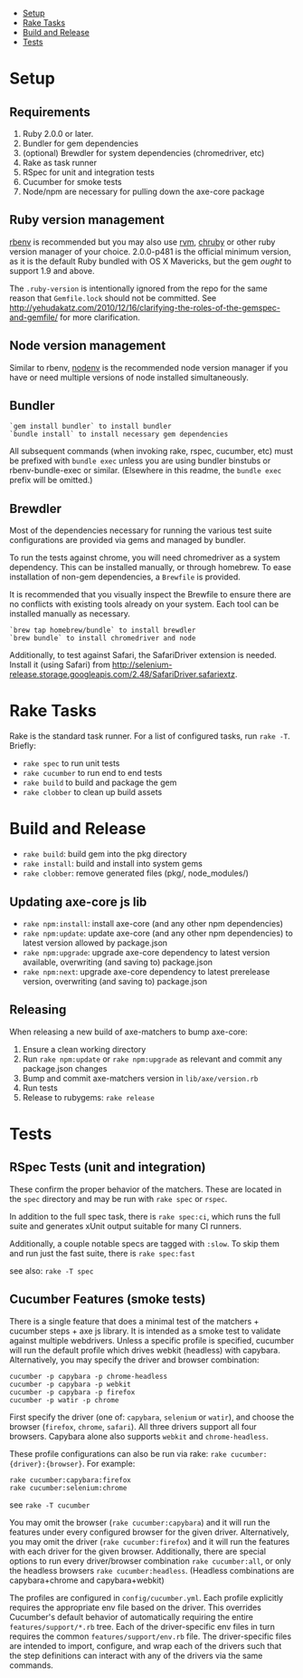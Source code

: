 
- [Setup](#setup)
- [Rake Tasks](#rake-tasks)
- [Build and Release](#build-and-release)
- [Tests](#tests)

# Setup

## Requirements

1. Ruby 2.0.0 or later.
2. Bundler for gem dependencies
3. (optional) Brewdler for system dependencies (chromedriver, etc)
4. Rake as task runner
5. RSpec for unit and integration tests
6. Cucumber for smoke tests
7. Node/npm are necessary for pulling down the axe-core package

## Ruby version management

[rbenv](https://github.com/rbenv/rbenv) is recommended but you may also use [rvm](https://rvm.io/), [chruby](https://github.com/postmodern/chruby) or other ruby version manager of your choice. 2.0.0-p481 is the official minimum version, as it is the default Ruby bundled with OS X Mavericks, but the gem *ought* to support 1.9 and above.

The `.ruby-version` is intentionally ignored from the repo for the same reason that `Gemfile.lock` should not be committed. See http://yehudakatz.com/2010/12/16/clarifying-the-roles-of-the-gemspec-and-gemfile/ for more clarification.

## Node version management

Similar to rbenv, [nodenv](https://github.com/nodenv/nodenv) is the recommended node version manager if you have or need multiple versions of node installed simultaneously.

## Bundler

    `gem install bundler` to install bundler
    `bundle install` to install necessary gem dependencies

All subsequent commands (when invoking rake, rspec, cucumber, etc) must be prefixed with `bundle exec` unless you are using bundler binstubs or rbenv-bundle-exec or similar. (Elsewhere in this readme, the `bundle exec` prefix will be omitted.)

## Brewdler

Most of the dependencies necessary for running the various test suite configurations are provided via gems and managed by bundler.

To run the tests against chrome, you will need chromedriver as a system dependency. This can be installed manually, or through homebrew. To ease installation of non-gem dependencies, a `Brewfile` is provided.

It is recommended that you visually inspect the Brewfile to ensure there are no conflicts with existing tools already on your system. Each tool can be installed manually as necessary.

    `brew tap homebrew/bundle` to install brewdler
    `brew bundle` to install chromedriver and node

Additionally, to test against Safari, the SafariDriver extension is needed. Install it (using Safari) from http://selenium-release.storage.googleapis.com/2.48/SafariDriver.safariextz.

# Rake Tasks

Rake is the standard task runner. For a list of configured tasks, run `rake -T`. Briefly:

- `rake spec` to run unit tests
- `rake cucumber` to run end to end tests
- `rake build` to build and package the gem
- `rake clobber` to clean up build assets

# Build and Release

 - `rake build`: build gem into the pkg directory
 - `rake install`: build and install into system gems
 - `rake clobber`: remove generated files (pkg/, node_modules/)

## Updating axe-core js lib

 - `rake npm:install`: install axe-core (and any other npm dependencies)
 - `rake npm:update`: update axe-core (and any other npm dependencies) to latest version allowed by package.json
 - `rake npm:upgrade`: upgrade axe-core dependency to latest version available, overwriting (and saving to) package.json
 - `rake npm:next`: upgrade axe-core dependency to latest prerelease version, overwriting (and saving to) package.json

## Releasing

When releasing a new build of axe-matchers to bump axe-core:

1. Ensure a clean working directory
2. Run `rake npm:update` or `rake npm:upgrade` as relevant and commit any package.json changes
3. Bump and commit axe-matchers version in `lib/axe/version.rb`
4. Run tests
5. Release to rubygems: `rake release`

# Tests

## RSpec Tests (unit and integration)

These confirm the proper behavior of the matchers. These are located in the `spec` directory and may be run with `rake spec` or `rspec`.

In addition to the full spec task,  there is `rake spec:ci`, which runs the full suite and generates xUnit output suitable for many CI runners.

Additionally, a couple notable specs are tagged with `:slow`. To skip them and run just the fast suite, there is `rake spec:fast`

see also: `rake -T spec`


## Cucumber Features (smoke tests)

There is a single feature that does a minimal test of the matchers + cucumber steps + axe js library. It is intended as a smoke test to validate against multiple webdrivers. Unless a specific profile is specified, cucumber will run the default profile which drives webkit (headless) with capybara. Alternatively, you may specify the driver and browser combination:

```
cucumber -p capybara -p chrome-headless
cucumber -p capybara -p webkit
cucumber -p capybara -p firefox
cucumber -p watir -p chrome
```

First specify the driver (one of: `capybara`, `selenium` or `watir`), and choose the browser (`firefox`, `chrome`, `safari`). All three drivers support all four browsers. Capybara alone also supports `webkit` and `chrome-headless`.

These profile configurations can also be run via rake: `rake cucumber:{driver}:{browser}`. For example:

```
rake cucumber:capybara:firefox
rake cucumber:selenium:chrome
```

see `rake -T cucumber`

You may omit the browser (`rake cucumber:capybara`) and it will run the features under every configured browser for the given driver. Alternatively, you may omit the driver (`rake cucumber:firefox`) and it will run the features with each driver for the given browser. Additionally, there are special options to run every driver/browser combination `rake cucumber:all`, or only the headless browsers `rake cucumber:headless`. (Headless combinations are capybara+chrome and capybara+webkit)

The profiles are configured in `config/cucumber.yml`. Each profile explicitly requires the appropriate env file based on the driver. This overrides Cucumber's default behavior of automatically requiring the entire `features/support/*.rb` tree. Each of the driver-specific env files in turn requires the common `features/support/env.rb` file. The driver-specific files are intended to import, configure, and wrap each of the drivers such that the step definitions can interact with any of the drivers via the same commands.
